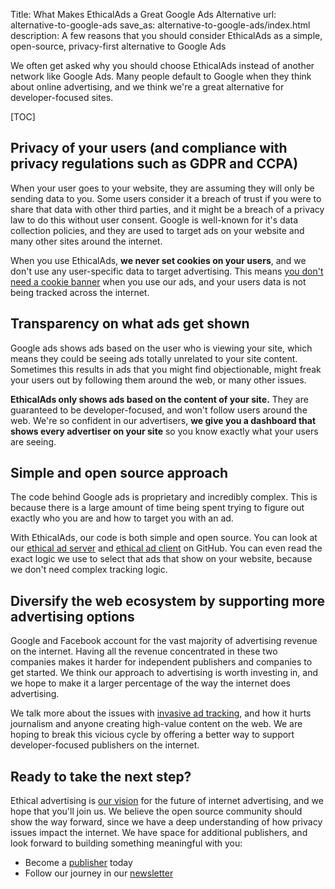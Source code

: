 Title: What Makes EthicalAds a Great Google Ads Alternative
url: alternative-to-google-ads
save_as: alternative-to-google-ads/index.html
description: A few reasons that you should consider EthicalAds as a simple, open-source, privacy-first alternative to Google Ads

We often get asked why you should choose EthicalAds instead of another network like Google Ads.
Many people default to Google when they think about online advertising,
and we think we're a great alternative for developer-focused sites. 

[TOC]

## Privacy of your users (and compliance with privacy regulations such as GDPR and CCPA)

When your user goes to your website, they are assuming they will only be sending data to you. Some users consider it a breach of trust if you were to share that data with other third parties, and it might be a breach of a privacy law to do this without user consent. Google is well-known for it's data collection policies, and they are used to target ads on your website and many other sites around the internet.

When you use EthicalAds, **we never set cookies on your users**, and we don't use any user-specific data to target advertising. This means [you don't need a cookie banner](../content/posts/2021-can-you-remove-cookie-banners.md) when you use our ads, and your users data is not being tracked across the internet.

## Transparency on what ads get shown

Google ads shows ads based on the user who is viewing your site, which means they could be seeing ads totally unrelated to your site content. Sometimes this results in ads that you might find objectionable, might freak your users out by following them around the web, or many other issues.

**EthicalAds only shows ads based on the content of your site.** They are guaranteed to be developer-focused, and won't follow users around the web. We're so confident in our advertisers, **we give you a dashboard that shows every advertiser on your site** so you know exactly what your users are seeing.

## Simple and open source approach

The code behind Google ads is proprietary and incredibly complex. This is because there is a large amount of time being spent trying to figure out exactly who you are and how to target you with an ad. 

With EthicalAds, our code is both simple and open source. You can look at our [ethical ad server](https://github.com/readthedocs/ethical-ad-server/) and [ethical ad client](https://github.com/readthedocs/ethical-ad-client/) on GitHub. You can even read the exact logic we use to select that ads that show on your website, because we don't need complex tracking logic. 

## Diversify the web ecosystem by supporting more advertising options

Google and Facebook account for the vast majority of advertising revenue on the internet. Having all the revenue concentrated in these two companies makes it harder for independent publishers and companies to get started. We think our approach to advertising is worth investing in, and we hope to make it a larger percentage of the way the internet does advertising. 

We talk more about the issues with [invasive ad tracking](../content/posts/2021-invasive-ad-targeting-bad-journalism-premium-publishers.md), and how it hurts journalism and anyone creating high-value content on the web. We are hoping to break this vicious cycle by offering a better way to support developer-focused publishers on the internet. 

## Ready to take the next step?

Ethical advertising is [our vision]({filename}/pages/vision.md) for the future of internet advertising,
and we hope that you'll join us.
We believe the open source community should show the way forward,
since we have a deep understanding of how privacy issues impact the internet.
We have space for additional publishers,
and look forward to building something meaningful with you:

* Become a [publisher]({filename}/pages/publishers.md) today
* Follow our journey in our [newsletter](https://ethicalads.us3.list-manage.com/subscribe/post?u=a6a22369cc2b356379cf789ca&id=79ffb01d18)
